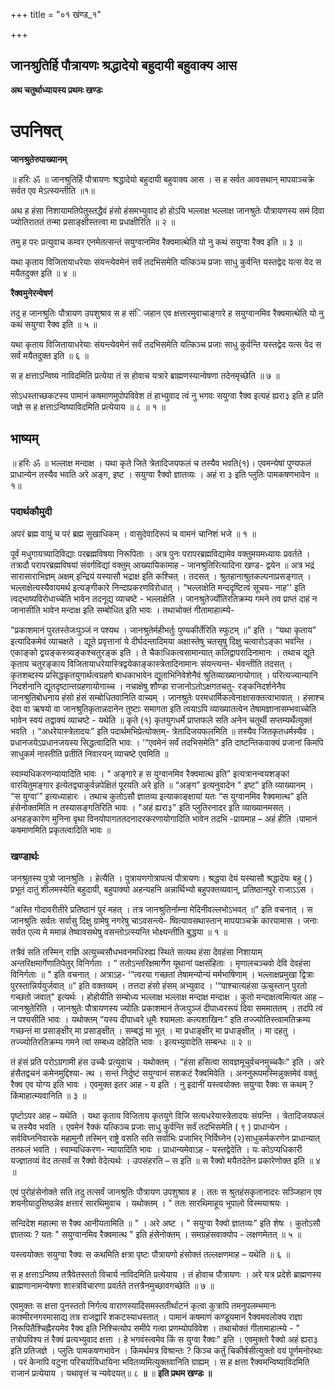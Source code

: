 +++
title = "०१ खंण्ड_१"

+++


## जानश्रुतिर्हि पौत्रायणः श्रद्धादेयो बहुदायी बहुवाक्य आस

**अथ चतुर्थाध्यायस्य प्रथमः खण्डः**

# **उपनिषत्**

**जानश्रुतेरुपाख्यानम्**

॥ हरिः ॐ ॥ जानश्रुतिर्हि पौत्रायणः श्रद्धादेयो बहुदायी बहुवाक्य आस । स ह सर्वत आवसथान् मापयाञ्चक्रे सर्वत एव मेऽत्स्यन्तीति ॥१॥

अथ ह हंसा निशायामतिपेतुस्तद्धैवं हंसो हंसमभ्युवाद हो होऽयि भल्लाक्ष भल्लाक्ष जानश्रुतेः पौत्रायणस्य समं दिवा ज्योतिराततं तन्मा प्रसाङ्क्षीस्तत्त्वा मा प्रधाक्षीरिति ॥ २ ॥

तमु ह परः प्रत्युवाच कम्वर एनमेतत्सन्तं सयुग्वानमिव रैक्वमात्थेति यो नु कथं सयुग्वा रैक्व इति ॥ ३ ॥

यथा कृताय विजितायाधरेयाः संयन्त्येवमेनं सर्वं तदभिसमेति यत्किञ्च प्रजाः साधु कुर्वन्ति यस्तद्वेद यत्स वेद स मयैतदुक्त इति ॥ ४ ॥

**रैक्वमुनेरन्वेषणं**

तदु ह जानश्रुतिः पौत्रायण उपशुश्राव स ह संिजहान एव क्षत्तारमुवाचाङ्गारे ह सयुग्वानमिव रैक्वमात्थेति यो नु कथं सयुग्वा रैक्व इति ॥ ५ ॥

यथा कृताय विजितायाधरेयाः संयन्त्येवमेनं सर्वं तदभिसमेति यत्किञ्च प्रजाः साधु कुर्वन्ति यस्तद्वेद यत्स वेद स सर्वं मयैतदुक्त इति ॥ ६ ॥

स ह क्षत्ताऽन्विष्य नाविदमिति प्रत्येया तं स होवाच यत्रारे ब्राह्मणस्यान्वेषणा तदेनमृच्छेति ॥ ७ ॥

सोऽधस्ताच्छकटस्य पामानं कषमाणमुपोपविवेश तं हाभ्युवाद त्वं नु भगवः सयुग्वा रैक्व इत्यहं ह्यरा३ इति ह प्रति जज्ञे स ह क्षत्ताऽन्विष्याविदमिति प्रत्येयाय ॥ ८ ॥ १ ॥

## **भाष्यम्**

॥ हरिः ॐ ॥ भल्लाक्ष मन्दाक्ष । यथा कृते जिते त्रेतादिजयफलं च तस्यैव भवति(१)। एवमन्येषां पुण्यफलं प्राधान्येन तस्यैव भवति अरे अङ्ग, इष्ट । सयुग्वा रैक्वो ज्ञातव्यः । अहं रा ३ इति प्लुतिः पामकषणभावेन ॥ १॥

### पदार्थकौमुदी

अपरं ब्रह्म वायुं च परं ब्रह्म सुखाधिकम् । वासुदेवादिरूपं च वामनं चानिशं भजे ॥ १ ॥

पूर्वं मधुगायत्र्यादिविद्याः परब्रह्मविषया निरूपिताः । अत्र पुनः परापरब्रह्मविद्यामेव वक्तुमयमध्यायः प्रवर्तते । तत्रादौ परापरब्रह्मविषयां संवर्गविद्यां वक्तुम् आख्यायिकामाह - जानश्रुतिरित्यादिना खण्ड- द्वयेन ॥ अत्र भद्रं सारासाराभिज्ञम् अक्षम् इन्द्रियं यस्यासौ भद्राक्ष इति कश्चित् । तदसत् । श्रुतहानाश्रुतकल्पनाप्रसङ्गात् । भल्लाक्षेत्यस्यैवायमर्थ इत्यङ्गीकारे निन्दाप्रकरणविरोधात् । “भल्लाक्षेति मन्ददृष्टित्वं सूचय- नाह'' इति त्वद्भाष्यविरोधाच्चेति भावेन तदनूद्य व्याचष्टे - भल्लाक्षेति । जानश्रुतेर्ज्योतिरतिक्रम्य गमने तव प्राप्तं दाहं न जानासीति भावेन मन्दाक्ष इति सम्बोधित इति भावः । तथाचोक्तं गीतामाहात्म्ये-

"प्रकाशमानं पुरतस्तेजःपुञ्जं न पश्यथ । जानश्रुतेर्महीभर्तुः पुण्यकीर्तेरिति स्फुटम् ॥” इति । “यथा कृताय” इत्यादिकमेवं व्याचक्षते । द्यूते प्रवृत्तानां ये दीर्घदन्तादिमया अक्षास्तेषु चतसृषु दिक्षु चत्वारोऽङ्का भवन्ति । एकाङ्को द्वयङ्कस्त्र्यङ्कश्चतुरङ्क इति । ते चैकाधिकत्वसामान्यात् कलिद्वापरादिनामानः । तथाच द्यूते कृताय चतुरङ्काय विजितायाधरेयास्त्रिद्वयेकाङ्कास्त्रेतादिनामानः संयन्त्यन्त- र्भवन्तीति तदसत् । कृतशब्दस्य प्रसिद्धकृतयुगार्थत्वग्रहणे बाधकाभावेन द्यूताभिनिवेशेनैवं श्रुतिव्याख्यानायोगात् । परित्यज्यान्यानि निदर्शनानि द्यूतदृष्टान्तग्रहणायोगाच्च । नचाक्षेषु शौण्डा राजानोऽतोऽक्षगतचतु- रङ्कनिदर्शनेनैव जानश्रुतिबोधनाय हंसो हंसं सम्बोधितवानिति वाच्यम् । जानश्रुतेः परमधार्मिकत्वेनाक्षासक्तत्वाभावात् । हंसाश्च देवा वा ऋषयो वा जानश्रुतिकृतान्नदानेन तुष्टाः समागता इति त्वयाऽपि व्याख्यातत्वेन तेषामज्ञानासम्भवाच्चेति भावेन स्वयं तद्वाक्यं व्याचष्टे - यथेति ॥ कृते (१) कृतयुगधर्मे प्राप्तफले सति अनेन चतुर्थी सप्तम्यर्थेत्युक्तं भवति । “अधरेयास्त्रेतादयः” इति पदार्थमभिप्रेत्योक्तम्- त्रेतादिजयफलमिति ॥ तस्यैव जितकृतधर्मस्यैव । प्रधानजयेऽप्रधानजयस्य सिद्धत्वादिति भावः । ‘“एवमेनं सर्वं तदभिसमेति" इति दाष्टन्तिकवाक्यं प्रजानां किमपि साधुकर्म नास्तीति प्रतीतिं निवारयन् व्याचष्टे एवमिति ॥

स्वाम्यधिकरणन्यायादिति भावः । " अङ्गारे ह स युग्वानमिव रैक्वमात्थ इति” इत्यत्रानन्वयशङ्कां वारयितुमङ्गार इत्येतद्व्याकुर्वन्नपेक्षितं पूरयति अरे इति ॥ “अङ्ग” इत्यनुवादेन " इष्ट" इति व्याख्यानम् । “स युग्वा’” इत्यध्याहारः । तथाच कुतोऽसौ ज्ञातव्य इत्याकाङ्क्षायां यतः “स युग्वानमिव रैक्वमात्थ” इति हंसेनोक्तमिति न तस्यासङ्गतिरिति भावः । "अहं ह्यरा३" इति प्लुतिरनादर इति व्याख्यानमसत् । अनहङ्कारेण मुनिना वृथा विनयोपागततदनादरकरणायोगादिति भावेन तदभि -प्रायमाह – अहं हीति ।पामानं कषमाणमिति प्रकृतत्वादिति भावः ॥

### **खण्डार्थः**

जनश्रुतस्य पुत्रो जानश्रुतिः । हेत्यैति । पुत्रायणगोत्रापत्यं पौत्रायणः। श्रद्धया देयं यस्यासौ श्रद्धादेयः बहु ( ) प्रभूतं दातुं शीलमस्येति बहुदायी, बहुपाक्यो अहन्यहनि अन्नार्थिभ्यो बहुपक्तव्यवान्, प्रतिष्ठानपुरे राजाऽऽस ।

“अस्ति गोदावरीतीरे प्रतिष्ठानं पुरं महत् । तत्र जानश्रुतिर्नाम्ना मेदिनीवल्लभोऽभवत् ॥” इति वचनात् । स जानश्रुतिः सर्वतः सर्वासु दिक्षु ग्रामेषु नगरेषु चाऽवसन्त्ये- ष्वित्यावसथास्तान् मापयाञ्चक्रे कारयामास । जनाः सर्वत एल्य मे ममान्नं तेष्वावसथेषु वसन्तोऽत्स्यन्ति भोक्ष्यन्तीति बुद्धया ॥ १ ॥

तत्रैवं सति तस्मिन् राज्ञि अत्युच्चसौधभवनमधिरुह्य स्थिते सत्यथ हंसा देवहंसा निशायाम् अन्तरिक्षमार्गेणातिपेतुर् विनिर्गताः । “ ततोऽन्तरिक्षमार्गेण यूथानां पक्षसंहिताः । मृणालचञ्चवो देवि देवहंसा विनिर्गताः ॥ " इति वचनात् । अत्राऽह- ‘“त्वरया गच्छतां तेषामन्योन्यं मर्मभाषिणाम् । भल्लाक्षप्रमुखा द्वित्राः पुरस्तान्निर्ययुर्जवात् ॥” इति वक्तव्यम् । तत्तदा हंसो हंसम् अभ्युवाद । ‘“पाश्चात्यहंसा ऊचुस्तान् पुरतो गच्छतो जवात्" इत्यर्थः । होहोयीति सम्बोध्य भल्लाक्ष भल्लाक्ष मन्दाक्ष मन्दाक्ष । कुतो मन्दाक्षत्वमित्यत आह – जानश्रुतेरिति । जानश्रुतेः पौत्रायणस्य ज्योतिः प्रकाशमानं तेजःपुञ्जं दीपाध्वररूपं दिवा सममाततम् । तदपि त्वं न पश्यसीति भावः । यथोक्तम् “यस्य दीपाध्वरे धूमैः श्यामलाः कल्पशाखिनः” इति तज्ज्योतिस्त्वामतिक्रम्य गच्छन्तं मा प्रसाङ्क्षीर् मा प्रसाङ्क्षीत् । सम्बद्धं मा भूत् । मा प्रधाङ्क्षीर् मा प्रधाङ्क्षीत् । मा दहतु । तज्ज्योतिरतिक्रम्य गमने त्वां सम्बध्य दहेदिति भावः । इत्यभ्युवादेति सम्बन्धः ॥ २ ॥

तं हंसं प्रति परोऽग्रगामी हंस उच्चैः प्रत्युवाच । यथोक्तम् । “हंसा हसित्वा सावज्ञमूचुर्वचनमुच्चकैः" इति । अरे हंसैतद्वचनं कमेनमुद्दिश्या- त्थ । सन्तं निर्दुष्टं सयुग्वानं सशकटं रैक्वमिवेति । अननुरूपमस्मिन्नुक्तमेवं वक्तुं रैक्व एव योग्य इति भावः । एवमुक्त इतर आह - य इति । नु इदानीं यस्त्वयोक्तः सयुग्वा रैक्वः स कथम् ? किंमाहात्म्यवानिति ॥ ३ ॥

पृष्टोऽपर आह – यथेति । यथा कृताय विजिताय कृतयुगे विजि सत्यधरेयास्त्रेतादयः संयन्ति । त्रेतादिजयफलं च तस्यैव भवति । एवमेनं रैक्कं यत्किञ्च प्रजाः साधु कुर्वन्ति सर्वं तदभिसमेति ( ९ ) प्राधान्येन । सर्वविघ्ननिवारके महामुनौ तस्मिन् राष्ट्रे वसति सति सर्वाभिः प्रजाभिर् निर्विघ्नेन (२)साधुकर्मकरणेन प्राधान्यात् तत्फलं भवति । स्वाम्यधिकरण- न्यायादिति भावः । प्राधान्यमेवाऽह - यस्तद्वेदेति । यः कोऽप्यधिकारी यज्ज्ञातव्यं वेद तत्सर्वं स रैक्वो वेदेत्यर्थः । उपसंहरति – स इति ॥ स रैक्वो मयैतदेतेन प्रकारेणोक्त इति ॥ ४ ॥

एवं पुरोहंसेनोक्ते सति तदु तत्सर्वं जानश्रुतिः पौत्रायण उपशुश्राव ह । ततः स श्रुतहंसकृतानादरः सञ्जिहान एव शयनीयादुत्तिष्ठन्नेव क्षत्तारं सारथिमुवाच । यथोक्तम् । " ततः सारथिमाहूय भूपालो विस्मयाश्रयः ।

सन्दिदेश महात्मा स रैक्व आनीयतामिति ॥ " । अरे अष्ट । " सयुग्वा रैक्वो ज्ञातव्यः” इति शेषः । कुतोऽसौ ज्ञातव्यः ? यतः " सयुग्वानमिव रैक्वमात्थ " इति हंसेनोक्तम् । समग्रहंसवाक्योप - लक्षणमेतत् ॥ ५ ॥

यस्त्वयोक्तः सयुग्वा रैक्वः स कथमिति क्षत्रा पृष्टः पौत्रायणो हंसोक्तं तल्लक्षणमाह – यथेति ॥ ६ ॥

स ह क्षत्ताऽन्विष्य तत्रैवेतस्ततो विचार्य नाविदमिति प्रत्येयाय । तं होवाच पौत्रायणः । अरे यत्र प्रदेशे ब्राह्मणस्य ब्राह्मणानामन्वेषणा शास्त्रविचारणा प्रवर्तते तत्तत्रैनमुच्छावगच्छेति ॥ ७ ॥

एवमुक्तः स क्षत्ता पुनस्ततो निर्गत्य वाराणस्यादिसमस्ततीर्थाटनं कृत्वा कुत्रापि तमनुपलम्भमानः काश्मीरनगरमासाद्य तत्र राजद्वारि शकटस्याधस्तात् । पामानं कषमाणं कण्डूयमानं रैक्वमवलोक्य राज्ञा निरूपितैश्चिह्नैरयमेव रैक्व इति निश्चित्योप समीपे गत्वा प्रणम्योपविवेश । तथाचोक्तं गीतामाहात्म्ये - " तत्रोपविश्य तं रैक्वं प्रत्यभ्युवाद क्षत्ता । हे भगवंस्त्वमेव किं स युग्वा रैक्वः" इति । एवमुक्तो रैक्वो अहं ह्यरा३ इति प्रतिजज्ञे । प्लुतिः पामकषणभावेन । किमर्थमत्र विश्रान्तः ? किञ्च कर्तुं चिकीर्षसीत्युक्तो वयं पूर्णमनोरथाः । परं केनापि वटुना परिचर्याविधायिना भवितव्यमित्युक्तवानिति ग्राह्यम् । स ह क्षत्ता रैक्वमन्विष्याविदमिति राजानं प्रत्येयाय । यथावृत्तं च न्यवेदयत्॥ ८ **॥** ॥ **इति प्रथम खण्डः ॥**

